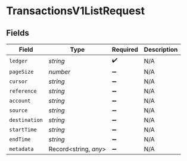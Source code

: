 # TransactionsV1ListRequest


## Fields

| Field                 | Type                  | Required              | Description           |
| --------------------- | --------------------- | --------------------- | --------------------- |
| `ledger`              | *string*              | :heavy_check_mark:    | N/A                   |
| `pageSize`            | *number*              | :heavy_minus_sign:    | N/A                   |
| `cursor`              | *string*              | :heavy_minus_sign:    | N/A                   |
| `reference`           | *string*              | :heavy_minus_sign:    | N/A                   |
| `account`             | *string*              | :heavy_minus_sign:    | N/A                   |
| `source`              | *string*              | :heavy_minus_sign:    | N/A                   |
| `destination`         | *string*              | :heavy_minus_sign:    | N/A                   |
| `startTime`           | *string*              | :heavy_minus_sign:    | N/A                   |
| `endTime`             | *string*              | :heavy_minus_sign:    | N/A                   |
| `metadata`            | Record<string, *any*> | :heavy_minus_sign:    | N/A                   |